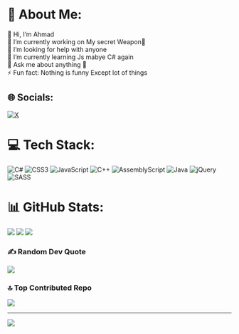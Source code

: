 # 💫 About Me:
👋 Hi, I’m Ahmad<br>🔭 I’m currently working on My secret Weapon🤫<br>🤝 I’m looking for help with anyone<br>🌱 I’m currently learning Js mabye C# again<br>💬 Ask me about anything 🤞<br>⚡ Fun fact: Nothing is funny Except lot of things<br>


## 🌐 Socials:
[![X](https://img.shields.io/badge/X-black.svg?logo=X&logoColor=white)](https://x.com/@SmileyFace1371) 

# 💻 Tech Stack:
![C#](https://img.shields.io/badge/c%23-%23239120.svg?style=plastic&logo=csharp&logoColor=white) ![CSS3](https://img.shields.io/badge/css3-%231572B6.svg?style=plastic&logo=css3&logoColor=white) ![JavaScript](https://img.shields.io/badge/javascript-%23323330.svg?style=plastic&logo=javascript&logoColor=%23F7DF1E) ![C++](https://img.shields.io/badge/c++-%2300599C.svg?style=plastic&logo=c%2B%2B&logoColor=white) ![AssemblyScript](https://img.shields.io/badge/assembly%20script-%23000000.svg?style=plastic&logo=assemblyscript&logoColor=white) ![Java](https://img.shields.io/badge/java-%23ED8B00.svg?style=plastic&logo=openjdk&logoColor=white) ![jQuery](https://img.shields.io/badge/jquery-%230769AD.svg?style=plastic&logo=jquery&logoColor=white) ![SASS](https://img.shields.io/badge/SASS-hotpink.svg?style=plastic&logo=SASS&logoColor=white)
# 📊 GitHub Stats:
![](https://github-readme-stats.vercel.app/api?username=Ahamd-Fallah&theme=panda&hide_border=false&include_all_commits=true&count_private=false)
![](https://github-readme-streak-stats.herokuapp.com/?user=Ahamd-Fallah&theme=panda&hide_border=false)
![](https://github-readme-stats.vercel.app/api/top-langs/?username=Ahamd-Fallah&theme=panda&hide_border=false&include_all_commits=true&count_private=false&layout=compact)
### ✍️ Random Dev Quote
![](https://quotes-github-readme.vercel.app/api?type=horizontal&theme=radical)

### 🔝 Top Contributed Repo
![](https://github-contributor-stats.vercel.app/api?username=Ahamd-Fallah&limit=5&theme=dark&combine_all_yearly_contributions=true)

---
[![](https://visitcount.itsvg.in/api?id=Ahamd-Fallah&icon=10&color=10)](https://visitcount.itsvg.in)

<!-- Proudly created with GPRM ( https://gprm.itsvg.in ) -->
